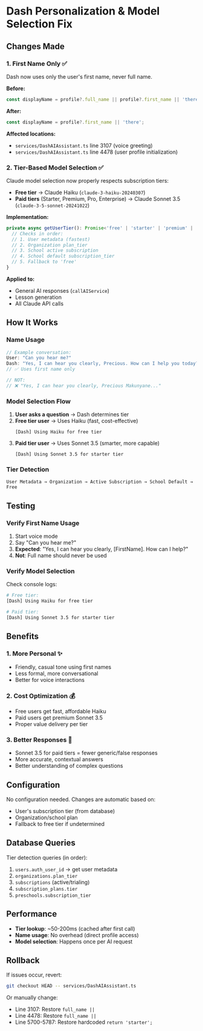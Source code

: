 # Dash Personalization & Model Selection Fix

## Changes Made

### 1. **First Name Only** ✅
Dash now uses only the user's first name, never full name.

**Before:**
```typescript
const displayName = profile?.full_name || profile?.first_name || 'there';
```

**After:**
```typescript
const displayName = profile?.first_name || 'there';
```

**Affected locations:**
- `services/DashAIAssistant.ts` line 3107 (voice greeting)
- `services/DashAIAssistant.ts` line 4478 (user profile initialization)

### 2. **Tier-Based Model Selection** ✅
Claude model selection now properly respects subscription tiers:
- **Free tier** → Claude Haiku (`claude-3-haiku-20240307`)
- **Paid tiers** (Starter, Premium, Pro, Enterprise) → Claude Sonnet 3.5 (`claude-3-5-sonnet-20241022`)

**Implementation:**
```typescript
private async getUserTier(): Promise<'free' | 'starter' | 'premium' | 'enterprise'> {
  // Checks in order:
  // 1. User metadata (fastest)
  // 2. Organization plan_tier
  // 3. School active subscription
  // 4. School default subscription_tier
  // 5. Fallback to 'free'
}
```

**Applied to:**
- General AI responses (`callAIService`)
- Lesson generation
- All Claude API calls

## How It Works

### Name Usage
```typescript
// Example conversation:
User: "Can you hear me?"
Dash: "Yes, I can hear you clearly, Precious. How can I help you today?"
// ✅ Uses first name only

// NOT:
// ❌ "Yes, I can hear you clearly, Precious Makunyane..."
```

### Model Selection Flow
1. **User asks a question** → Dash determines tier
2. **Free tier user** → Uses Haiku (fast, cost-effective)
   ```
   [Dash] Using Haiku for free tier
   ```
3. **Paid tier user** → Uses Sonnet 3.5 (smarter, more capable)
   ```
   [Dash] Using Sonnet 3.5 for starter tier
   ```

### Tier Detection
```
User Metadata → Organization → Active Subscription → School Default → Free
```

## Testing

### Verify First Name Usage
1. Start voice mode
2. Say "Can you hear me?"
3. **Expected**: "Yes, I can hear you clearly, [FirstName]. How can I help?"
4. **Not**: Full name should never be used

### Verify Model Selection
Check console logs:
```bash
# Free tier:
[Dash] Using Haiku for free tier

# Paid tier:
[Dash] Using Sonnet 3.5 for starter tier
```

## Benefits

### 1. **More Personal** ✨
- Friendly, casual tone using first names
- Less formal, more conversational
- Better for voice interactions

### 2. **Cost Optimization** 💰
- Free users get fast, affordable Haiku
- Paid users get premium Sonnet 3.5
- Proper value delivery per tier

### 3. **Better Responses** 🎯
- Sonnet 3.5 for paid tiers = fewer generic/false responses
- More accurate, contextual answers
- Better understanding of complex questions

## Configuration

No configuration needed. Changes are automatic based on:
- User's subscription tier (from database)
- Organization/school plan
- Fallback to free tier if undetermined

## Database Queries

Tier detection queries (in order):
1. `users.auth_user_id` → get user metadata
2. `organizations.plan_tier`
3. `subscriptions` (active/trialing)
4. `subscription_plans.tier`
5. `preschools.subscription_tier`

## Performance

- **Tier lookup**: ~50-200ms (cached after first call)
- **Name usage**: No overhead (direct profile access)
- **Model selection**: Happens once per AI request

## Rollback

If issues occur, revert:
```bash
git checkout HEAD -- services/DashAIAssistant.ts
```

Or manually change:
- Line 3107: Restore `full_name ||` 
- Line 4478: Restore `full_name ||`
- Line 5700-5787: Restore hardcoded `return 'starter';`
